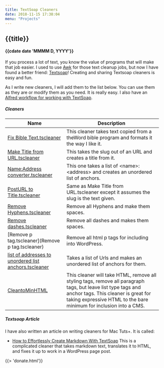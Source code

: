 ```yaml
---
title: TextSoap Cleaners
date: 2018-11-15 17:38:04
menu: "Projects"
---
```

## {{title}}
#### {{cdate date 'MMMM D, YYYY'}}


If you process a lot of text, you know the value of programs that will make that job easier. I used to use [Awk](http://en.wikipedia.org/wiki/AWK) for those text cleanup jobs, but now I have found a better friend: [Textsoap](http://www.unmarked.com/textsoap/)! Creating and sharing Textsoap cleaners is easy and fun.

As I write new cleaners, I will add them to the list below. You can use them as they are or modify them as you need. It is really easy. I also have an [Alfred workflow for working with TextSoap](/#/projects/alfredp/alfredtextsoap).

##### Cleaners

| Name | Description |
| ---- | ----------- |
| [Fix Bible Text.tscleaner](https://github.com/raguay/MyTextsoap/blob/master/Fix%20Bible%20Text.tscleaner)| This cleaner takes text copied from a theWord bible program and formats it the way I like it. |
| [Make Title from URL.tscleaner](https://github.com/raguay/MyTextsoap/blob/master/Make%20Title%20from%20URL.tscleaner) | This takes the slug out of an URL and creates a title from it. |
| [Name:Address converter.tscleaner](https://github.com/raguay/MyTextsoap/blob/master/Name:Address%20converter.tscleaner) | This one takes a list of &lt;name&gt;:&lt;address&gt; and creates an unordered list of anchors. |
| [PostURL to Title.tscleaner](https://github.com/raguay/MyTextsoap/blob/master/PostURL%20to%20Title.tscleaner) | Same as Make Title from URL.tscleaner except it assumes the slug is the text given. |
| [Remove Hyphens.tscleaner](https://github.com/raguay/MyTextsoap/blob/master/Remove%20Hyphens.tscleaner) | Remove all Hyphens and make them spaces. |
| [Remove dashes.tscleaner](https://github.com/raguay/MyTextsoap/blob/master/Remove%20dashes.tscleaner) | Remove all dashes and makes them spaces. |
| [Remove p tag.tscleaner](Remove p tag.tscleaner) | Remove all html p tags for including into WordPress. |
| [list of addresses to unordered list anchors.tscleaner](https://github.com/raguay/MyTextsoap/blob/master/list%20of%20addresses%20to%20unordered%20list%20anchors.tscleaner)| Takes a list of Urls and makes an unordered list of anchors for them. |
| [CleantoMinHTML](https://github.com/raguay/MyTextsoap/blob/master/CleantoMinHTML.tscleaner)|This cleaner will take HTML, remove all styling tags, remove all paragraph tags, but leave list type tags and anchor tags. This cleaner is great for taking expressive HTML to the bare minimum for inclusion into a CMS. |


##### Textsoap Article

I have also written an article on writing cleaners for Mac Tuts+. It is called:

- [How to Effortlessly Create Markdown With TextSoap](http://computers.tutsplus.com/tutorials/how-to-effortlessly-create-markdown-with-textsoap--mac-55744)
   This is a complicated cleaner that takes markdown text, translates it to HTML, and fixes it up to work in a WordPress page post.

{{> 'donate.html'}}
